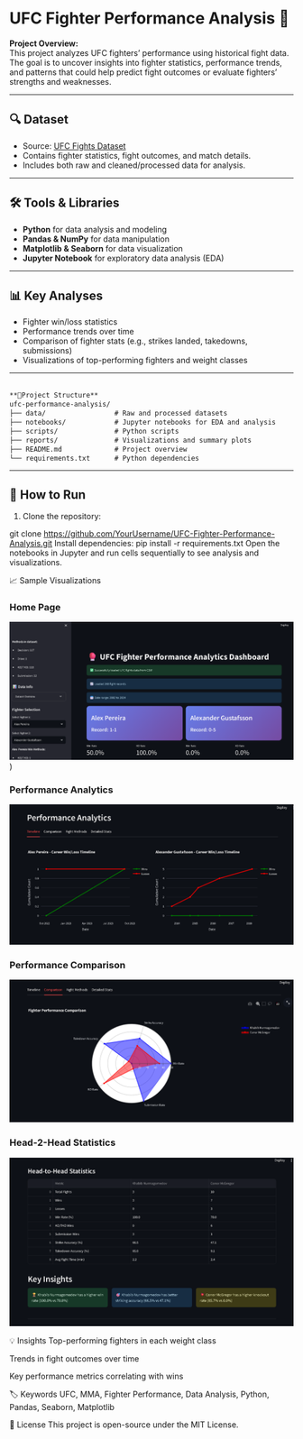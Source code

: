 # UFC Fighter Performance Analysis 🥊

**Project Overview:**  
This project analyzes UFC fighters’ performance using historical fight data. The goal is to uncover insights into fighter statistics, performance trends, and patterns that could help predict fight outcomes or evaluate fighters’ strengths and weaknesses.

---

## 🔍 Dataset
- Source: [UFC Fights Dataset](https://www.kaggle.com/datasets)  
- Contains fighter statistics, fight outcomes, and match details.  
- Includes both raw and cleaned/processed data for analysis.  

---

## 🛠 Tools & Libraries
- **Python** for data analysis and modeling  
- **Pandas & NumPy** for data manipulation  
- **Matplotlib & Seaborn** for data visualization  
- **Jupyter Notebook** for exploratory data analysis (EDA)  

---

## 📊 Key Analyses
- Fighter win/loss statistics  
- Performance trends over time  
- Comparison of fighter stats (e.g., strikes landed, takedowns, submissions)  
- Visualizations of top-performing fighters and weight classes  

---
```

**📝Project Structure**
ufc-performance-analysis/
├── data/                 # Raw and processed datasets
├── notebooks/            # Jupyter notebooks for EDA and analysis
├── scripts/              # Python scripts
├── reports/              # Visualizations and summary plots
├── README.md             # Project overview
└── requirements.txt      # Python dependencies

```
---
## 🚀 How to Run
1. Clone the repository:  

git clone https://github.com/YourUsername/UFC-Fighter-Performance-Analysis.git
Install dependencies:
pip install -r requirements.txt
Open the notebooks in Jupyter and run cells sequentially to see analysis and visualizations.

📈 Sample Visualizations

### Home Page
![Home Page](https://github.com/huzaif-ulla-khan/UFC-Fighter-Performance-Analysis/blob/main/screenshots/HomePage.png))

### Performance Analytics
![Performance Analytics](https://github.com/huzaif-ulla-khan/UFC-Fighter-Performance-Analysis/blob/main/screenshots/performance_analytics.png)

### Performance Comparison
![Performance Comparison](https://github.com/huzaif-ulla-khan/UFC-Fighter-Performance-Analysis/blob/main/screenshots/performance_comparison.png)

### Head-2-Head Statistics
![Head-2-Head Statistics](https://github.com/huzaif-ulla-khan/UFC-Fighter-Performance-Analysis/blob/main/screenshots/H2H-statistics.png)

💡 Insights
Top-performing fighters in each weight class

Trends in fight outcomes over time

Key performance metrics correlating with wins

🏷 Keywords
UFC, MMA, Fighter Performance, Data Analysis, Python, Pandas, Seaborn, Matplotlib

📄 License
This project is open-source under the MIT License.
